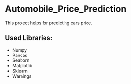 # Automobile_Price_Prediction
This project helps for predicting cars price.
## Used Libraries:
- Numpy
- Pandas
- Seaborn
- Matplotlib
- Sklearn
- Warnings

